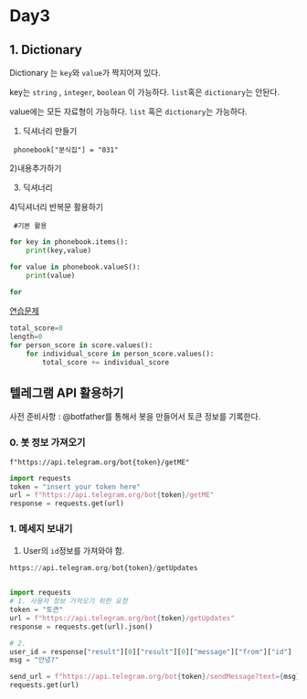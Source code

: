 # Day3

## 1. Dictionary

Dictionary 는 ```key```와 ```value```가 짝지어져 있다.

key는  ```string``` , ```integer```, ```boolean``` 이 가능하다. ```list```혹은 ```dictionary```는 안돤다.

value에는 모든 자료형이 가능하다. ``list`` 혹은 ```dictionary```는 가능하다.

1) 딕셔너리 만들기

``` phonebook["분식집"] = "031"``` 

2)내용추가하기

3) 딕셔너리

4)딕셔너리 반복문 활용하기

```	#기본 활용```

``` python
for key in phonebook.items():
    print(key,value)

for value in phonebook.valueS():
    print(value)
    
for 
```

 	 

[연습문제](www.zzu.l)

```python  
total_score=0
length=0
for person_score in score.values():
    for individual_score in person_score.values():
        total_score += individual_score
```





## 텔레그램  API 활용하기

사전 준비사항 : @botfather를 통해서 봇을 만들어서 토큰 정보를 기록한다.



### 0. 봇 정보 가져오기

``` f"https://api.telegram.org/bot{token}/getME" ```

```python 
import requests
token = "insert your token here"
url = f"https://api.telegram.org/bot{token}/getME"
response = requests.get(url)
```



### 1. 메세지 보내기

1)  User의 ```id```정보를 가져와야 함.

```python
https://api.telegram.org/bot{token}/getUpdates
    
```

```python
import requests
# 1. 사용자 정보 가져오기 위한 요청
token = "토큰"
url = f"https://api.telegram.org/bot{token}/getUpdates"
response = requests.get(url).json()

# 2. 
user_id = response["result"][0]["result"][0]["message"]["from"]["id"]
msg = "안녕?"

send_url = f"https://api.telegram.org/bot{token}/sendMessage?text={msg}&chat_id={user_id}"
requests.get(url)

```









